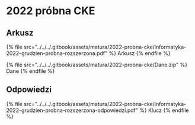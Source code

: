 # 2022 próbna CKE

## Arkusz

{% file src="../../../.gitbook/assets/matura/2022-probna-cke/informatyka-2022-grudzien-probna-rozszerzona.pdf" %}
Arkusz
{% endfile %}

{% file src="../../../.gitbook/assets/matura/2022-probna-cke/Dane.zip" %}
Dane
{% endfile %}

## Odpowiedzi

{% file src="../../../.gitbook/assets/matura/2022-probna-cke/informatyka-2022-grudzien-probna-rozszerzona-odpowiedzi.pdf" %}
Klucz
{% endfile %}
